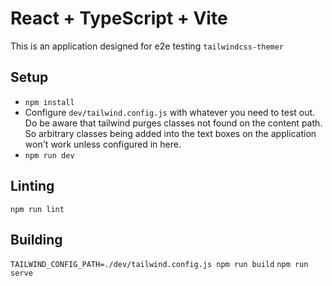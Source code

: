 # React + TypeScript + Vite

This is an application designed for e2e testing `tailwindcss-themer`

## Setup

- `npm install`
- Configure `dev/tailwind.config.js` with whatever you need to test out. Do be aware that tailwind purges classes not found on the content path. So arbitrary classes being added into the text boxes on the application won't work unless configured in here.
- `npm run dev`

## Linting

`npm run lint`

## Building

`TAILWIND_CONFIG_PATH=./dev/tailwind.config.js npm run build`
`npm run serve`
